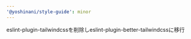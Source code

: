 ```yaml
---
'@yoshinani/style-guide': minor
---
```


eslint-plugin-tailwindcssを削除しeslint-plugin-better-tailwindcssに移行
